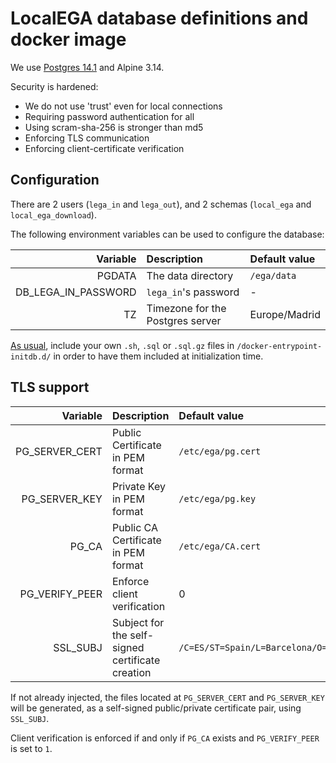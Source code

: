 # LocalEGA database definitions and docker image

We use
[Postgres 14.1](https://github.com/docker-library/postgres/blob/e331a5bb8dd2494ffd70d67eeca495ace748c8bd/14/alpine)
and Alpine 3.14.

Security is hardened:
- We do not use 'trust' even for local connections
- Requiring password authentication for all
- Using scram-sha-256 is stronger than md5
- Enforcing TLS communication
- Enforcing client-certificate verification

## Configuration

There are 2 users (`lega_in` and `lega_out`), and 2 schemas
(`local_ega` and `local_ega_download`).

The following environment variables can be used to configure the database:

| Variable                | Description                      | Default value |
|------------------------:|:---------------------------------|:--------------|
| PGDATA                  | The data directory               | `/ega/data`   |
| DB\_LEGA\_IN\_PASSWORD  | `lega_in`'s password             | -             |
| TZ                      | Timezone for the Postgres server | Europe/Madrid |


<a title="See Initialization scripts" href="https://hub.docker.com/_/postgres">As usual</a>, include your own `.sh`, `.sql` or `.sql.gz` files in `/docker-entrypoint-initdb.d/` in order to have them included at initialization time.

## TLS support

| Variable         | Description                                      | Default value      |
|-----------------:|:-------------------------------------------------|:-------------------|
| PG\_SERVER\_CERT | Public Certificate in PEM format                 | `/etc/ega/pg.cert` |
| PG\_SERVER\_KEY  | Private Key in PEM format                        | `/etc/ega/pg.key`  |
| PG\_CA           | Public CA Certificate in PEM format              | `/etc/ega/CA.cert` |
| PG\_VERIFY\_PEER | Enforce client verification                      | 0                  |
| SSL\_SUBJ        | Subject for the self-signed certificate creation | `/C=ES/ST=Spain/L=Barcelona/O=CRG/OU=SysDevs/CN=LocalEGA/emailAddress=all.ega@crg.eu` |

If not already injected, the files located at `PG_SERVER_CERT` and `PG_SERVER_KEY` will be generated, as a self-signed public/private certificate pair, using `SSL_SUBJ`.

Client verification is enforced if and only if `PG_CA` exists and `PG_VERIFY_PEER` is set to `1`.

